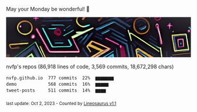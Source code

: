 May your Monday be wonderful! 🌸

![banner](https://github.com/nvfp/nvfp/raw/main/assets/banner.jpg)

nvfp's repos (86,918 lines of code, 3,569 commits, 18,672,298 chars)

```txt
nvfp.github.io  777 commits  22%  ▆▆▆▆▆▆▆
demo            568 commits  16%  ▆▆▆▆▆
tweet-posts     511 commits  14%  ▆▆▆▆
```

<sub>last update: Oct 2, 2023 - Counted by [Lineosaurus v1.1](https://github.com/Lineosaurus/Lineosaurus)</sub>